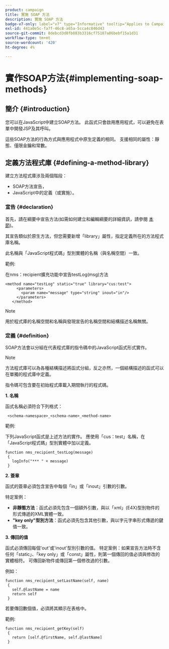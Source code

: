 ```yaml
---
product: campaign
title: 實施 SOAP 方法
description: 實施 SOAP 方法
badge-v7-only: label="v7" type="Informative" tooltip="Applies to Campaign Classic v7 only"
exl-id: 441a0e5c-fa7f-46c8-a65a-5cca4c846d43
source-git-commit: 8debcd3d8fb883b3316cf75187a86bebf15a1d31
workflow-type: tm+mt
source-wordcount: '420'
ht-degree: 4%

---
```


# 實作SOAP方法{#implementing-soap-methods}



## 簡介 {#introduction}

您可以在JavaScript中建立SOAP方法。 此函式只會啟用應用程式，可以避免在表單中開發JSP及其呼叫。

這些SOAP方法的行為方式與應用程式中原生定義的相同。 支援相同的屬性：靜態、僅限金鑰和常數。

## 定義方法程式庫 {#defining-a-method-library}

建立方法程式庫涉及兩個階段：

* SOAP方法宣告，
* JavaScript中的定義（或實施）。

### 宣告 {#declaration}

首先，請在綱要中宣告方法(如需如何建立和編輯綱要的詳細資訊，請參閱 [本節](../../configuration/using/about-schema-edition.md))。

其宣告類似於原生方法，但您需要新增「library」屬性，指定定義所在的方法程式庫名稱。

此名稱與「JavaScript程式碼」型別實體的名稱（與名稱空間）一致。

範例:

在nms：recipient擴充功能中宣告testLog(msg)方法

```
<method name="testLog" static="true" library="cus:test">
     <parameters>
       <param name="message" type="string" inout="in"/>
     </parameters>
   </method>
```

>[!NOTE]
>
>用於程式庫的名稱空間和名稱與發現宣告的名稱空間和結構描述名稱無關。

### 定義 {#definition}

SOAP方法會以分組在代表程式庫的指令碼中的JavaScript函式形式實作。

>[!NOTE]
>
>方法程式庫可以為各種結構描述將函式分組，反之亦然，一個結構描述的函式可以在單獨的程式庫中定義。

指令碼可包含要在初始程式庫載入期間執行的程式碼。

**1. 名稱**

函式名稱必須符合下列格式：

```
 <schema-namespace>_<schema-name>_<method-name>
```

範例:

下列JavaScript函式是上述方法的實作。 應使用「cus：test」名稱，在「JavaScript程式碼」型別實體中加以定義。

```
function nms_recipient_testLog(message)
 {
   logInfo("*** " + message)
 }
```

**2. 簽章**

函式的簽章必須包含宣告中每個「in」或「inout」引數的引數。

特定案例：

* **非靜態方法**：函式必須先包含一個額外引數，與以「xml」(E4X)型別物件的形式傳遞的XML實體一致。
* **&quot;key only&quot;型別方法**：函式必須先包含其他引數，與以字元字串形式傳遞的鍵值一致。

**3. 傳回的值**

函式必須傳回每個&#39;out&#39;或&#39;inout&#39;型別引數的值。 特定案例：如果宣告方法時不含任何「static」、「key only」或「const」屬性，則第一個傳回的值必須與修改的實體相符。 可傳回新物件或傳回第一個修改過的引數。

例如：

```
function nms_recipient_setLastName(self, name)
 {
   self.@lastName = name
   return self
 }
```

若要傳回數個值，必須將其顯示在表格中。

範例:

```
function nms_recipient_getKey(self)
 {
   return [self.@firstName, self.@lastName]
 }
```
